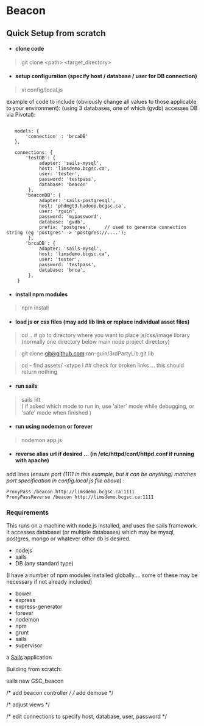 # Beacon

## Quick Setup from scratch

* #### clone code 
> git clone \<path\> \<target_directory\>

* #### setup configuration (specify host / database / user for DB connection) 
> vi config/local.js 

example of code to include (obviously change all values to those applicable to your environment):
 (using 3 databases, one of which (gvdb) accesses DB via Pivotal):

```

   models: {
       'connection' : 'brcaDB'
   },

   connections: {
       'testDB': {
            adapter: 'sails-mysql',
            host: 'limsdemo.bcgsc.ca',
            user: 'tester',
            password: 'testpass',
            database: 'beacon'
        },
       'beaconDB': {
            adapter: 'sails-postgresql',
            host: 'phdmgt3.hadoop.bcgsc.ca',
            user: 'rguin',
            password: 'mypassword',
            database: 'gvdb',
            prefix: 'postgres',     // used to generate connection string (eg 'postgres' -> 'postgres://....');
        },
       'brcaDB': {
            adapter: 'sails-mysql',
            host: 'limsdemo.bcgsc.ca',
            user: 'tester',
            password: 'testpass',
            database: 'brca',
        },
    }
```

* #### install npm modules
> npm install

* #### load js or css files (may add lib link or replace individual asset files)

> cd .. # go to directory where you want to place js/css/image library (normally one directory below main node project directory)

> git clone git@github.com:ran-guin/3rdPartyLib.git lib

> cd -
> find assets/ -xtype l  ## check for broken links ... this should return nothing

* #### run sails
> sails lift   
>  ( if asked which mode to run in, use 'alter' mode while debugging, or 'safe' mode when finished )

* #### run using nodemon or forever 

> nodemon app.js

* #### reverse alias url if desired ... (in /etc/httpd/conf/httpd.conf if running with apache)

add lines (*ensure port (1111 in this example, but it can be anything) matches port specification in config.local.js file above*) :
```
ProxyPass /beacon http://limsdemo.bcgsc.ca:1111
ProxyPassReverse /beacon http://limsdemo.bcgsc.ca:1111
```

### Requirements

This runs on a machine with node.js installed, and uses the sails framework.
It accesses databasei (or multiple databases) which may be mysql, postgres, mongo or whatever other db is desired.

* nodejs
* sails
* DB (any standard type)

(I have a number of npm modules installed globally.... some of these may be necessary if not already included)
* bower
* express
* express-generator
* forever
* nodemon
* npm
* grunt
* sails
* supervisor

a [Sails](http://sailsjs.org) application

Building from scratch:

sails new GSC_beacon

/* add beacon controller */
/* add demose */

/* adjust views */

/* edit connections   to specify host, database, user, password */
